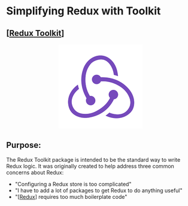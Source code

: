 # Simplifying Redux with Toolkit
## [[Redux Toolkit]]

<center>

![Redux](assets/img/download.png)

</center>

## Purpose:
The Redux Toolkit package is intended to be the standard way to write Redux logic. It was originally created to help address three common concerns about Redux:
  - "Configuring a Redux store is too complicated"
  - "I have to add a lot of packages to get Redux to do anything useful"
  - "[[Redux]] requires too much boilerplate code"


[//begin]: # "Autogenerated link references for markdown compatibility"
[Redux Toolkit]: redux-toolkit "Redux Toolkit"
[Redux]: redux "Redux"
[//end]: # "Autogenerated link references"
